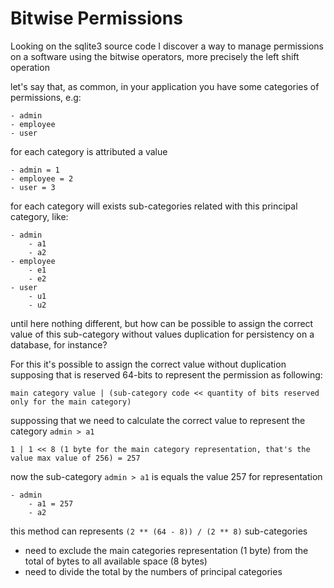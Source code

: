 # Bitwise Permissions

Looking on the sqlite3 source code I discover a way to manage permissions on a software using the bitwise operators,
more precisely the left shift operation

let's say that, as common, in your application you have some categories of permissions, e.g: 

```
- admin
- employee
- user
```

for each category is attributed a value

```
- admin = 1
- employee = 2
- user = 3
```

for each category will exists sub-categories related with this principal category, like:

```
- admin
    - a1
    - a2
- employee
    - e1
    - e2
- user
    - u1
    - u2
```

until here nothing different, but how can be possible to assign the correct value of this sub-category without values
duplication for persistency on a database, for instance?

For this it's possible to assign the correct value without duplication supposing that is reserved 64-bits to represent
the permission as following:

```
main category value | (sub-category code << quantity of bits reserved only for the main category)
```

suppossing that we need to calculate the correct value to represent the category `admin > a1`

```
1 | 1 << 8 (1 byte for the main category representation, that's the value max value of 256) = 257
```

now the sub-category `admin > a1` is equals the value 257 for representation

```
- admin
    - a1 = 257
    - a2
```

this method can represents `(2 ** (64 - 8)) / (2 ** 8)` sub-categories

- need to exclude the main categories representation (1 byte) from the total of bytes to all available space (8 bytes)
- need to divide the total by the numbers of principal categories

